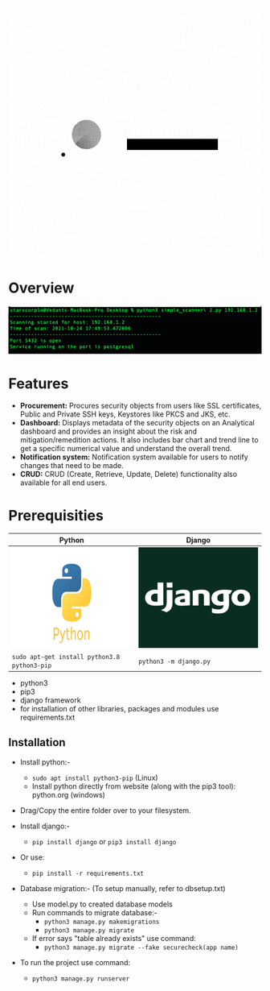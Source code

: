 <p align="center">
  <img width="500" src="https://github.com/Starscorpio/360SecMon/blob/main/gifs/360SecMon%20(2).gif" alt="Material Bread logo">
</p>

# Overview
<p align="center">
  <img width="800" src="https://github.com/Starscorpio/360SecMon/blob/main/gifs/Screenshot%202021-10-24%20at%205.51.13%20PM.png" alt="Material Bread logo">
</p>

# Features
* __Procurement:__ Procures security objects from users like SSL certificates, Public and Private SSH keys, Keystores like PKCS and JKS, etc.
* __Dashboard:__ Displays metadata of the security objects on an Analytical dashboard and provides an insight about the risk and mitigation/remedition actions. It also includes bar chart and trend line to get a specific numerical value and understand the overall trend.
* __Notification system:__ Notification system available for users to notify changes that need to be made.
* __CRUD:__ CRUD (Create, Retrieve, Update, Delete) functionality also available for all end users.

# Prerequisities
Python | Django
------------ | -------------
<img src="https://github.com/Starscorpio/360SecMon/blob/main/gifs/Python_final.jpeg" width="400" height="200"> | <img src="https://github.com/Starscorpio/360SecMon/blob/main/gifs/django.png" width="400" height="200">
`sudo apt-get install python3.8 python3-pip` | `python3 -m django.py`


* python3
* pip3
* django framework
* for installation of other libraries, packages and modules use requirements.txt

## Installation
* Install python:-
	* `sudo apt install python3-pip` (Linux)
	* Install python directly from website (along with the pip3 tool): python.org (windows)

* Drag/Copy the entire folder over to your filesystem.

* Install django:-
	* `pip install django` or `pip3 install django`

* Or use:
	* `pip install -r requirements.txt`

* Database migration:- (To setup manually, refer to dbsetup.txt)
	* Use model.py to created database models
	* Run commands to migrate database:-
		* `python3 manage.py makemigrations`
		* `python3 manage.py migrate`
	* If error says "table already exists" use command:
		* `python3 manage.py migrate --fake securecheck(app name)`

* To run the project use command:
	* `python3 manage.py runserver`
